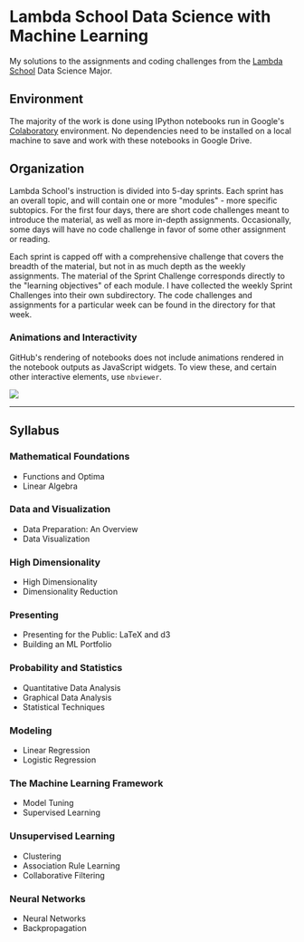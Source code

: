 # Lambda School Data Science with Machine Learning

My solutions to the assignments and coding challenges from the [Lambda School](https://lambdaschool.com/) Data Science Major.

## Environment

The majority of the work is done using IPython notebooks run in Google's [Colaboratory](https://colab.research.google.com/notebooks/welcome.ipynb) environment. No dependencies need to be installed on a local machine to save and work with these notebooks in Google Drive.

## Organization

Lambda School's instruction is divided into 5-day sprints. Each sprint has an overall topic, and will contain one or more "modules" - more specific subtopics. For the first four days, there are short code challenges meant to introduce the material, as well as more in-depth assignments. Occasionally, some days will have no code challenge in favor of some other assignment or reading.

Each sprint is capped off with a comprehensive challenge that covers the breadth of the material, but not in as much depth as the weekly assignments. The material of the Sprint Challenge corresponds directly to the "learning objectives" of each module. I have collected the weekly Sprint Challenges into their own subdirectory. The code challenges and assignments for a particular week can be found in the directory for that week.

### Animations and Interactivity

GitHub's rendering of notebooks does not include animations rendered in the notebook outputs as JavaScript widgets. To view these, and certain other interactive elements, use `nbviewer`.

![](https://github.com/rayheberer/LambdaSchoolDataScience/blob/master/img/nbviewer.png) 

---

## Syllabus

### Mathematical Foundations
* Functions and Optima
* Linear Algebra

### Data and Visualization
* Data Preparation: An Overview
* Data Visualization

### High Dimensionality
* High Dimensionality
* Dimensionality Reduction

### Presenting
* Presenting for the Public: LaTeX and d3
* Building an ML Portfolio

### Probability and Statistics
* Quantitative Data Analysis
* Graphical Data Analysis
* Statistical Techniques

### Modeling
* Linear Regression
* Logistic Regression

### The Machine Learning Framework
* Model Tuning
* Supervised Learning

### Unsupervised Learning
* Clustering
* Association Rule Learning
* Collaborative Filtering

### Neural Networks
* Neural Networks
* Backpropagation